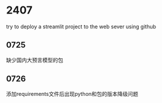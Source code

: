 # 2407
try to deploy a streamlit project to the web sever using github

## 0725
缺少国内大预言模型的包
## 0726
添加requirements文件后出现python和包的版本降级问题
